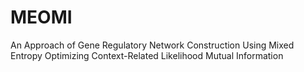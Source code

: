 # MEOMI
 An Approach of Gene Regulatory Network Construction Using Mixed Entropy Optimizing Context-Related Likelihood Mutual Information
